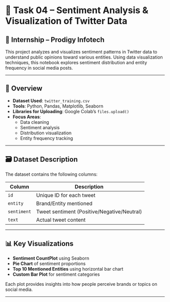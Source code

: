 # 🧠 Task 04 – Sentiment Analysis & Visualization of Twitter Data

## 📍 Internship – Prodigy Infotech

This project analyzes and visualizes sentiment patterns in Twitter data to understand public opinions toward various entities. Using data visualization techniques, this notebook explores sentiment distribution and entity frequency in social media posts.

---

## 📄 Overview

- **Dataset Used**: `twitter_training.csv`
- **Tools**: Python, Pandas, Matplotlib, Seaborn
- **Libraries for Uploading**: Google Colab’s `files.upload()`
- **Focus Areas**:
  - Data cleaning
  - Sentiment analysis
  - Distribution visualization
  - Entity frequency tracking

---

## 🗃️ Dataset Description

The dataset contains the following columns:

| Column     | Description                       |
|------------|-----------------------------------|
| `id`       | Unique ID for each tweet          |
| `entity`   | Brand/Entity mentioned            |
| `sentiment`| Tweet sentiment (Positive/Negative/Neutral) |
| `text`     | Actual tweet content              |

---

## 📊 Key Visualizations

- **Sentiment CountPlot** using Seaborn
- **Pie Chart** of sentiment proportions
- **Top 10 Mentioned Entities** using horizontal bar chart
- **Custom Bar Plot** for sentiment categories

Each plot provides insights into how people perceive brands or topics on social media.

---

